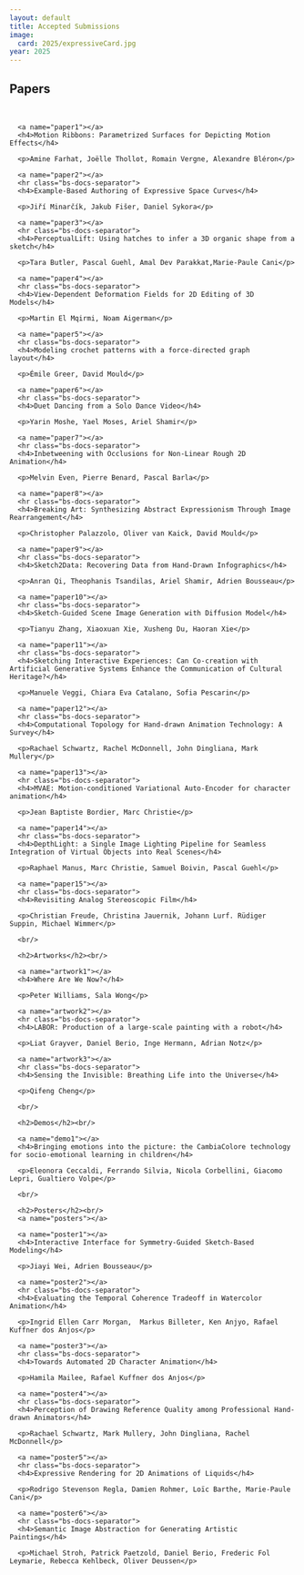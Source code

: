 ```yaml
---
layout: default
title: Accepted Submissions
image:
  card: 2025/expressiveCard.jpg
year: 2025
---
```



<div class="col-12 col-sm-12 col-lg-12">

  <a name="accepted"></a><h2>Papers</h2><br/>
  
      <a name="paper1"></a>
      <h4>Motion Ribbons: Parametrized Surfaces for Depicting Motion Effects</h4>

      <p>Amine Farhat, Joëlle Thollot, Romain Vergne, Alexandre Bléron</p>
  
      <a name="paper2"></a>
      <hr class="bs-docs-separator">
      <h4>Example-Based Authoring of Expressive Space Curves</h4>

      <p>Jiří Minarčík, Jakub Fišer, Daniel Sykora</p>

      <a name="paper3"></a>
      <hr class="bs-docs-separator">
      <h4>PerceptualLift: Using hatches to infer a 3D organic shape from a sketch</h4>

      <p>Tara Butler, Pascal Guehl, Amal Dev Parakkat,Marie-Paule Cani</p>
	  
      <a name="paper4"></a>
      <hr class="bs-docs-separator">
      <h4>View-Dependent Deformation Fields for 2D Editing of 3D Models</h4>

      <p>Martin El Mqirmi, Noam Aigerman</p>
	  
      <a name="paper5"></a>
      <hr class="bs-docs-separator">
      <h4>Modeling crochet patterns with a force-directed graph layout</h4>

      <p>Émile Greer, David Mould</p>
	  
      <a name="paper6"></a>
      <hr class="bs-docs-separator">
      <h4>Duet Dancing from a Solo Dance Video</h4>

      <p>Yarin Moshe, Yael Moses, Ariel Shamir</p>
	  
      <a name="paper7"></a>
      <hr class="bs-docs-separator">
      <h4>Inbetweening with Occlusions for Non-Linear Rough 2D Animation</h4>

      <p>Melvin Even, Pierre Benard, Pascal Barla</p>

      <a name="paper8"></a>
      <hr class="bs-docs-separator">
      <h4>Breaking Art: Synthesizing Abstract Expressionism Through Image Rearrangement</h4>

      <p>Christopher Palazzolo, Oliver van Kaick, David Mould</p>
	  
      <a name="paper9"></a>
      <hr class="bs-docs-separator">
      <h4>Sketch2Data: Recovering Data from Hand-Drawn Infographics</h4>

      <p>Anran Qi, Theophanis Tsandilas, Ariel Shamir, Adrien Bousseau</p>
	  
      <a name="paper10"></a>
      <hr class="bs-docs-separator">
      <h4>Sketch-Guided Scene Image Generation with Diffusion Model</h4>

      <p>Tianyu Zhang, Xiaoxuan Xie, Xusheng Du, Haoran Xie</p>
	  
      <a name="paper11"></a>
      <hr class="bs-docs-separator">
      <h4>Sketching Interactive Experiences: Can Co-creation with Artificial Generative Systems Enhance the Communication of Cultural Heritage?</h4>

      <p>Manuele Veggi, Chiara Eva Catalano, Sofia Pescarin</p>
	  
      <a name="paper12"></a>
      <hr class="bs-docs-separator">
      <h4>Computational Topology for Hand-drawn Animation Technology: A Survey</h4>

      <p>Rachael Schwartz, Rachel McDonnell, John Dingliana, Mark Mullery</p>
	  
      <a name="paper13"></a>
      <hr class="bs-docs-separator">
      <h4>MVAE: Motion-conditioned Variational Auto-Encoder for character animation</h4>

      <p>Jean Baptiste Bordier, Marc Christie</p>
	  
      <a name="paper14"></a>
      <hr class="bs-docs-separator">
      <h4>DepthLight: a Single Image Lighting Pipeline for Seamless Integration of Virtual Objects into Real Scenes</h4>

      <p>Raphael Manus, Marc Christie, Samuel Boivin, Pascal Guehl</p>

      <a name="paper15"></a>
      <hr class="bs-docs-separator">
      <h4>Revisiting Analog Stereoscopic Film</h4>

      <p>Christian Freude, Christina Jauernik, Johann Lurf. Rüdiger Suppin, Michael Wimmer</p>

      <br/>
	  
	  <h2>Artworks</h2><br/>

      <a name="artwork1"></a>
      <h4>Where Are We Now?</h4>

      <p>Peter Williams, Sala Wong</p>
	  
	  <a name="artwork2"></a>
      <hr class="bs-docs-separator">
      <h4>LABOR: Production of a large-scale painting with a robot</h4>

      <p>Liat Grayver, Daniel Berio, Inge Hermann, Adrian Notz</p>
	  
	  <a name="artwork3"></a>
      <hr class="bs-docs-separator">
      <h4>Sensing the Invisible: Breathing Life into the Universe</h4>

      <p>Qifeng Cheng</p>

	  <br/>
	  
	  <h2>Demos</h2><br/>

      <a name="demo1"></a>
      <h4>Bringing emotions into the picture: the CambiaColore technology for socio-emotional learning in children</h4>

      <p>Eleonora Ceccaldi, Ferrando Silvia, Nicola Corbellini, Giacomo Lepri, Gualtiero Volpe</p>
	  
	  <br/>

      <h2>Posters</h2><br/>
      <a name="posters"></a>

      <a name="poster1"></a>
      <h4>Interactive Interface for Symmetry-Guided Sketch-Based Modeling</h4>

      <p>Jiayi Wei, Adrien Bousseau</p>

      <a name="poster2"></a>
      <hr class="bs-docs-separator">
      <h4>Evaluating the Temporal Coherence Tradeoff in Watercolor Animation</h4>

      <p>Ingrid Ellen Carr Morgan,  Markus Billeter, Ken Anjyo, Rafael Kuffner dos Anjos</p>

      <a name="poster3"></a>
      <hr class="bs-docs-separator">
      <h4>Towards Automated 2D Character Animation</h4>

      <p>Hamila Mailee, Rafael Kuffner dos Anjos</p>

      <a name="poster4"></a>
      <hr class="bs-docs-separator">
      <h4>Perception of Drawing Reference Quality among Professional Hand-drawn Animators</h4>

      <p>Rachael Schwartz, Mark Mullery, John Dingliana, Rachel McDonnell</p>

      <a name="poster5"></a>
      <hr class="bs-docs-separator">
      <h4>Expressive Rendering for 2D Animations of Liquids</h4>

      <p>Rodrigo Stevenson Regla, Damien Rohmer, Loïc Barthe, Marie-Paule Cani</p>

      <a name="poster6"></a>
      <hr class="bs-docs-separator">
      <h4>Semantic Image Abstraction for Generating Artistic Paintings</h4>

      <p>Michael Stroh, Patrick Paetzold, Daniel Berio, Frederic Fol Leymarie, Rebecca Kehlbeck, Oliver Deussen</p>

</div><!--/span-->
